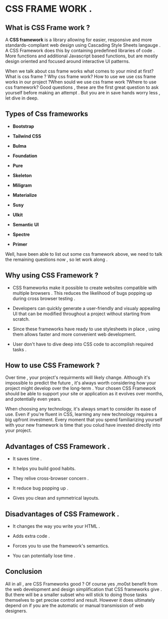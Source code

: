 #   CSS FRAME WORK .


## What is CSS Frame work ?

A **CSS framework** is a library allowing for easier, responsive  and more standards-compliant web design using Cascading Style Sheets langauge . A CSS Framework does this by containing predefined libraries of code . More functions and additional Javascript based functions, but are mostly design oriented and focused around interactive UI patterns.





When we talk about css frame works what comes to your mind at first?
What is css frame ? Why css frame work? How to use  we use css frame works in our project ?When sould we use css frame work ?Where to use css framework? Good questions , these are the first great question to ask yourself before making an attempt . But you are in save  hands   worry less , let dive in deep.



## Types of Css frameworks

-  ****Bootstrap****

-  **Tailwind CSS**

- ****Bulma****

-  ****Foundation****

- ****Pure****

- ****Skeleton****

- **Miligram**

- ****Materialize****

- ****Susy****

- ****UIkit****

- ****Semantic UI****

- ****Spectre****

- ****Primer****

Well, have been able to list out some css framework above, we need to talk the remaining questions now , so let work along .


## Why using CSS Framework ?

- CSS frameworks make it possible  to create websites compatible with multiple browsers . This reduces the likelihood of bugs popping up during cross browser testing .

- Developers can quickly generate a user-friendly and visualy appealing UI that can be modified throughout a project without starting from scratch.

- Since these frameworks have ready to use stylesheets in place , using them allows faster and more convenient web development.

- User don't have to dive deep into CSS code to accomplish required tasks .


## How to use CSS Framework ?



Over time , your project's requirments will likely change. Although it's impossible to predict the future , it's always worth considering how your project might develop over the long-term . Your chosen CSS Framework should be able to support your site or application as it evolves over months, and potentially  even years.


When choosing  any technology, it's always smart to consider its ease  of use. Even if you're fluent in CSS, learning any new technology requires a big upfront investment. Every moment that you spend  familiarizing yourself with your new framework is time that you colud have invested directly into your project. 

## Advantages of CSS Framework .


-  It saves time .

- It helps you build good habits.

- They relive cross-browser concern .

- It reduce bug popping up .

- Gives you clean  and symmetrical layouts.


## Disadvantages of CSS Framework .

- It changes the way you  write your HTML .

- Adds extra code .

- Forces you to use the framework's semantics.

- You can potentially lose time .


## Conclusion 
All in all , are CSS Frameworks good ? Of course yes ,mo0st benefit from  the web development and design simplification that CSS frameworks give . But there will be a smaller subset who will stick to doing those tasks themselves to get precise control and result. However it does ultimately depend on if you are the automatic or manual transmission of web designers.